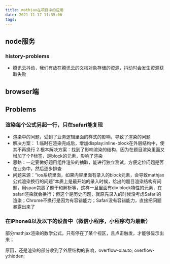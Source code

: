 ```yaml
---
title: mathjax在项目中的应用
date: 2021-11-17 11:35:06
tags:
---
```


## node服务
### history-problems
- 腾讯云抖动，我们有放在腾讯云的文档对象存储的资源，抖动时会发生资源获取失败



## browser端

## Problems

### 渲染每个公式另起一行，只在safari能复现

- 渲染中的问题，受到了业务逻辑里面的样式的影响，导致了渲染的问题
- 解决方案：
1.临时在渲染完成后，增加display:inline-block在外层结构中，使其不再换行
2.根本解决方案：找到了影响渲染的结构，因为在题目渲染里面又增加了个P标签，是block的元素，影响了渲染
- 思路：一定要做好题目组件渲染的抽取，能进行独立测试，方便定位问题是否在业务中，然后逐步排查
- 问题来源：“ios系统里面，如果内容里面有录入的block元素，会导致mathjax公式渲染换行的问题”本质上是最开始的录入时候，给出的题目渲染结构有问题，用span包裹了题干和解析等，这样一旦里面有div block特性的元素，在safari渲染就会换行；但这个是历史问题，就原先录入的时候没考虑Safari的渲染；Chrome不换行是因为有容错能力；Safari没有容错能力，直接把问题暴露出来了

### 在iPhone8以及以下的设备中（微信小程序，小程序均为最新）
部分mathjax渲染的数学公式，只有停在了某个视区，且点击触发，才能够显示出来；

原因，还是渲染的部分收到了外层结构的影响，overflow-x:auto; overflow-y:hidden;